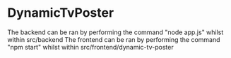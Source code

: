 # DynamicTvPoster

The backend can be ran by performing the command "node app.js" whilst within src/backend
The frontend can be ran by performing the command "npm start" whilst within src/frontend/dynamic-tv-poster
